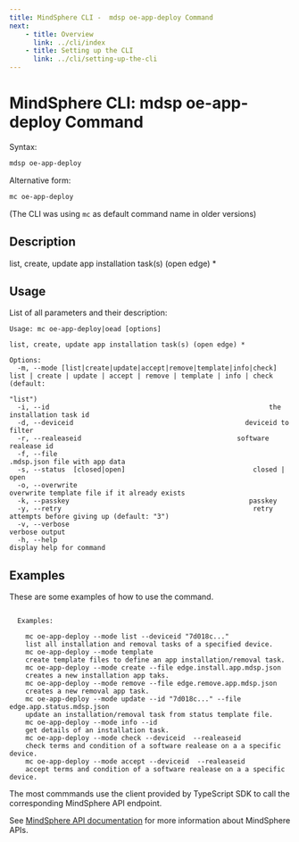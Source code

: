 ```yaml
---
title: MindSphere CLI -  mdsp oe-app-deploy Command
next:
    - title: Overview
      link: ../cli/index
    - title: Setting up the CLI
      link: ../cli/setting-up-the-cli
---
```



# MindSphere CLI: mdsp oe-app-deploy Command

Syntax:

```bash
mdsp oe-app-deploy
```

Alternative form:

```bash
mc oe-app-deploy
```

(The CLI was using `mc` as default command name in older versions)

## Description

list, create, update app installation task(s) (open edge) *

## Usage

List of all parameters and their description:

```text
Usage: mc oe-app-deploy|oead [options]

list, create, update app installation task(s) (open edge) *

Options:
  -m, --mode [list|create|update|accept|remove|template|info|check]  list | create | update | accept | remove | template | info | check (default:
                                                                     "list")
  -i, --id                                                       the installation task id
  -d, --deviceid                                           deviceid to filter
  -r, --realeaseid                                       software realease id
  -f, --file                                                   .mdsp.json file with app data
  -s, --status  [closed|open]                                closed | open
  -o, --overwrite                                                    overwrite template file if it already exists
  -k, --passkey                                             passkey
  -y, --retry                                                retry attempts before giving up (default: "3")
  -v, --verbose                                                      verbose output
  -h, --help                                                         display help for command

```

## Examples

These are some examples of how to use the command. 

```text

  Examples:

    mc oe-app-deploy --mode list --deviceid "7d018c..." 
	list all installation and removal tasks of a specified device.
    mc oe-app-deploy --mode template 
	create template files to define an app installation/removal task.
    mc oe-app-deploy --mode create --file edge.install.app.mdsp.json 
	creates a new installation app taks.
    mc oe-app-deploy --mode remove --file edge.remove.app.mdsp.json 
	creates a new removal app task.
    mc oe-app-deploy --mode update --id "7d018c..." --file edge.app.status.mdsp.json 
	update an installation/removal task from status template file.
    mc oe-app-deploy --mode info --id 
	get details of an installation task.
    mc oe-app-deploy --mode check --deviceid  --realeaseid   
	check terms and condition of a software realease on a a specific device.
    mc oe-app-deploy --mode accept --deviceid  --realeaseid  
	accept terms and condition of a software realease on a a specific device.

```

The most commmands use the client provided by TypeScript SDK to call the corresponding MindSphere API endpoint.

See [MindSphere API documentation](https://documentation.mindsphere.io/MindSphere/apis/index.html) for more information about MindSphere APIs.